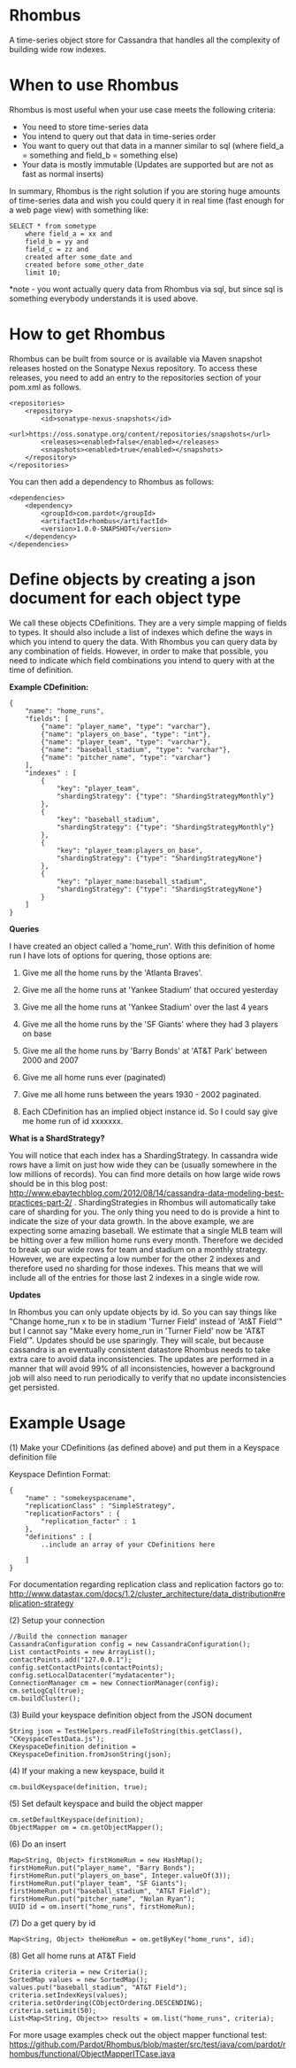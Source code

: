 Rhombus
===========================

A time-series object store for Cassandra that handles all the complexity of building wide row indexes.

When to use Rhombus
===========================
Rhombus is most useful when your use case meets the following criteria:

* You need to store time-series data
* You intend to query out that data in time-series order
* You want to query out that data in a manner similar to sql (where field_a = something and field_b = something else)
* Your data is mostly immutable (Updates are supported but are not as fast as normal inserts)

In summary, Rhombus is the right solution if you are storing huge amounts of time-series data and wish you could query it in real time (fast enough for a web page view) with something like:

    SELECT * from sometype 
        where field_a = xx and
        field_b = yy and
        field_c = zz and
        created after some_date and
        created before some_other_date
        limit 10;

*note - you wont actually query data from Rhombus via sql, but since sql is something everybody understands it is used above.

How to get Rhombus
===========================
Rhombus can be built from source or is available via Maven snapshot releases hosted on the Sonatype Nexus repository.  To access these releases, you need to add an entry to the repositories section of your pom.xml as follows.

    <repositories>
        <repository>
            <id>sonatype-nexus-snapshots</id>
            <url>https://oss.sonatype.org/content/repositories/snapshots</url>
            <releases><enabled>false</enabled></releases>
            <snapshots><enabled>true</enabled></snapshots>
        </repository>
    </repositories>

You can then add a dependency to Rhombus as follows:

    <dependencies>
        <dependency>
            <groupId>com.pardot</groupId>
            <artifactId>rhombus</artifactId>
            <version>1.0.0-SNAPSHOT</version>
        </dependency>
    </dependencies>

Define objects by creating a json document for each object type
================================================================

We call these objects CDefinitions. They are a very simple mapping of fields to types. It should also include a list of indexes which define the ways in which you intend to query the data. With Rhombus you can query data by any combination of fields. However, in order to make that possible, you need to indicate which field combinations you intend to query with at the time of definition.

<strong>Example CDefinition:</strong>

    {
        "name": "home_runs",
        "fields": [
            {"name": "player_name", "type": "varchar"},
            {"name": "players_on_base", "type": "int"},
            {"name": "player_team", "type": "varchar"},
            {"name": "baseball_stadium", "type": "varchar"},
            {"name": "pitcher_name", "type": "varchar"}
        ],
        "indexes" : [
            {
                "key": "player_team",
                "shardingStrategy": {"type": "ShardingStrategyMonthly"}
            },
            {
                "key": "baseball_stadium",
                "shardingStrategy": {"type": "ShardingStrategyMonthly"}
            },
            {
                "key": "player_team:players_on_base",
                "shardingStrategy": {"type": "ShardingStrategyNone"}
            },
            {
                "key": "player_name:baseball_stadium",
                "shardingStrategy": {"type": "ShardingStrategyNone"}
            }
        ]
    }


<strong>Queries</strong>

I have created an object called a 'home_run'. With this definition of home run I have lots of options for quering, those options are:

1. Give me all the home runs by the 'Atlanta Braves'.

2. Give me all the home runs at 'Yankee Stadium' that occured yesterday

3. Give me all the home runs at 'Yankee Stadium' over the last 4 years

4. Give me all the home runs by the 'SF Giants' where they had 3 players on base

5. Give me all the home runs by 'Barry Bonds' at 'AT&T Park' between 2000 and 2007

6. Give me all home runs ever (paginated)

7. Give me all home runs between the years 1930 - 2002 paginated.

6. Each CDefinition has an implied object instance id. So I could say give me home run of id xxxxxxx.


<strong>What is a ShardStrategy?</strong>

You will notice that each index has a ShardingStrategy. In cassandra wide rows have a limit on just how wide they can be (usually somewhere in the low millions of records). You can find more details on how large wide rows should be in this blog post: http://www.ebaytechblog.com/2012/08/14/cassandra-data-modeling-best-practices-part-2/ . ShardingStrategies in Rhombus
will automatically take care of sharding for you. The only thing you need to do is provide a hint to indicate the size of your data growth. In the above example, we are expecting some amazing baseball. We estimate that a single MLB team will be hitting over a few million home runs every month. Therefore we decided to break up our wide rows for team and stadium on a monthly strategy. However, we are expecting a low number for the other 2 indexes and therefore used no sharding for those indexes. This means that we will include all of the entries for those last 2 indexes in a single wide row.

<strong>Updates</strong>

In Rhombus you can only update objects by id. So you can say things like "Change home_run x to be in stadium 'Turner Field' instead of 'At&T Field'" but I cannot say "Make every home_run in 'Turner Field' now be 'AT&T Field'". Updates should be use sparingly. They will scale, but because cassandra is an eventually consistent datastore Rhombus needs to take extra care to avoid data inconsistencies. The updates are performed in a manner that will avoid 99% of all inconsistencies, however a background job will also need to run periodically to verify that no update inconsistencies get persisted.


Example Usage
==================

(1) Make your CDefinitions (as defined above) and put them in a Keyspace definition file

Keyspace Defintion Format:

    {
        "name" : "somekeyspacename",
        "replicationClass" : "SimpleStrategy",
        "replicationFactors" : {
            "replication_factor" : 1
        },
        "definitions" : [
            ..include an array of your CDefinitions here

        ]
    }

For documentation regarding replication class and replication factors go to: http://www.datastax.com/docs/1.2/cluster_architecture/data_distribution#replication-strategy

(2) Setup your connection

    //Build the connection manager
    CassandraConfiguration config = new CassandraConfiguration();
    List contactPoints = new ArrayList();
    contactPoints.add("127.0.0.1");
    config.setContactPoints(contactPoints);
    config.setLocalDatacenter("mydatacenter");
    ConnectionManager cm = new ConnectionManager(config);
    cm.setLogCql(true);
    cm.buildCluster();


(3) Build your keyspace definition object from the JSON document

    String json = TestHelpers.readFileToString(this.getClass(), "CKeyspaceTestData.js");
    CKeyspaceDefinition definition = CKeyspaceDefinition.fromJsonString(json);
    

(4) If your making a new keyspace, build it

    cm.buildKeyspace(definition, true);

(5) Set default keyspace and build the object mapper

    cm.setDefaultKeyspace(definition);
    ObjectMapper om = cm.getObjectMapper();

(6) Do an insert

    Map<String, Object> firstHomeRun = new HashMap();
    firstHomeRun.put("player_name", "Barry Bonds");
    firstHomeRun.put("players_on_base", Integer.valueOf(3));
    firstHomeRun.put("player_team", "SF Giants");
    firstHomeRun.put("baseball_stadium", "AT&T Field");
    firstHomeRun.put("pitcher_name", "Nolan Ryan");
    UUID id = om.insert("home_runs", firstHomeRun);

(7) Do a get query by id

    Map<String, Object> theHomeRun = om.getByKey("home_runs", id);

(8) Get all home runs at AT&T Field

    Criteria criteria = new Criteria();
    SortedMap values = new SortedMap();
    values.put("baseball_stadium", "AT&T Field");
    criteria.setIndexKeys(values);
    criteria.setOrdering(CObjectOrdering.DESCENDING);
    criteria.setLimit(50);
    List<Map<String, Object>> results = om.list("home_runs", criteria);



For more usage examples check out the object mapper functional test:
https://github.com/Pardot/Rhombus/blob/master/src/test/java/com/pardot/rhombus/functional/ObjectMapperITCase.java



